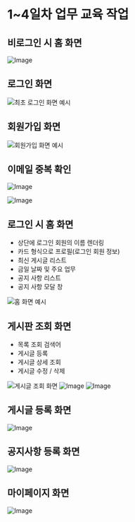 # 1~4일차 업무 교육 작업


## 비로그인 시 홈 화면

![Image](https://github.com/user-attachments/assets/fec37e0d-eea9-4b6d-86c8-68546bf45737)

## 로그인 화면

![최초 로그인 화면 예시](https://github.com/user-attachments/assets/09e3a76d-31aa-48cc-811c-084af5eaa2c3)

## 회원가입 화면

![회원가입 화면 예시](https://github.com/user-attachments/assets/bb1448c3-b976-4fb9-8518-76986b44afc9)

## 이메일 중복 확인

![Image](https://github.com/user-attachments/assets/efccac68-4a28-41e6-a9b2-62441c0e3653)

![Image](https://github.com/user-attachments/assets/575cf680-2d65-4596-bcf0-50b13d381190)

## 로그인 시 홈 화면
- 상단에 로그인 회원의 이름 렌더링 
- 카드 형식으로 프로필(로그인 회원 정보)
- 최신 게시글 리스트
- 금일 날짜 및 주요 업무
- 공지 사항 리스트
- 공지 사항 모달 창 

![홈 화면 예시](https://github.com/user-attachments/assets/68b20b52-c134-4d10-a65c-5d446596241e)

## 게시판 조회 화면
- 목록 조회 검색어
- 게시글 등록
- 게시글 상세 조회
- 게시글 수정 / 삭제

![게시글 조회 화면](https://github.com/user-attachments/assets/fa38edfe-6f32-4280-98ed-4daabd048008)
![Image](https://github.com/user-attachments/assets/249ee585-34a6-4966-bab1-96a4e42ca3b4)
![Image](https://github.com/user-attachments/assets/6f2fc2bf-3bf2-4fca-b91b-e0e8686f4214)

## 게시글 등록 화면

![Image](https://github.com/user-attachments/assets/fcf7032b-819f-4104-a4a6-5bd8a4afa8c1)

## 공지사항 등록 화면

![Image](https://github.com/user-attachments/assets/5d73e896-bf1f-4cbd-b2bb-dfce28503d2f)

## 마이페이지 화면

![Image](https://github.com/user-attachments/assets/5bde16b9-ecfb-4662-bb49-0125b91dbceb)

